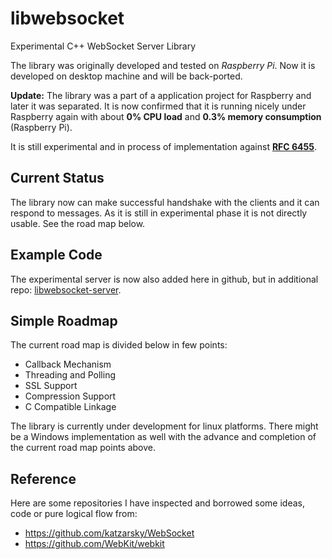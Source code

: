 libwebsocket
============

Experimental C++ WebSocket Server Library


The library was originally developed and tested on *Raspberry Pi*. Now it is developed on desktop machine and will be back-ported.

**Update:** The library was a part of a application project for Raspberry and later it was separated. It is now confirmed that it is running nicely under Raspberry again with about **0% CPU load** and **0.3% memory consumption** (Raspberry Pi).

It is still experimental and in process of implementation against [**RFC 6455**](http://tools.ietf.org/html/rfc6455).



Current Status
--------------

The library now can make successful handshake with the clients and it can respond to messages. As it is still in experimental phase it is not directly usable. See the road map below.

Example Code
------------

The experimental server is now also added here in github, but in additional repo: [libwebsocket-server](https://github.com/Rolice/libwebsocket-server).

Simple Roadmap
--------------

The current road map is divided below in few points:

* Callback Mechanism
* Threading and Polling
* SSL Support
* Compression Support
* C Compatible Linkage

The library is currently under development for linux platforms. There might be a Windows implementation as well with the advance and completion of the current road map points above.

Reference
---------------------------------------

Here are some repositories I have inspected and borrowed some ideas, code or pure logical flow from:

* https://github.com/katzarsky/WebSocket
* https://github.com/WebKit/webkit

